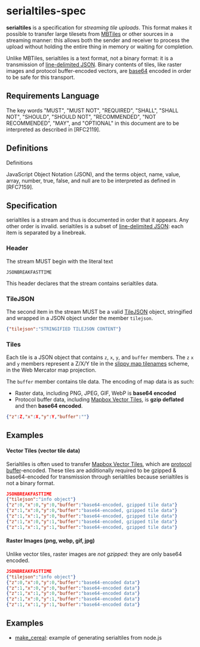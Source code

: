 # serialtiles-spec

**serialtiles** is a specification for _streaming tile uploads_. This format
makes it possible to transfer large tilesets from [MBTiles](https://github.com/mapbox/mbtiles-spec)
or other sources in a streaming manner: this allows both the sender
and receiver to process the upload without holding the entire thing in memory
or waiting for completion.

Unlike MBTiles, serialtiles is a text format, not a binary format: it is a
transmission of [line-delimited JSON](https://en.wikipedia.org/wiki/Line_Delimited_JSON).
Binary contents of tiles, like raster images and protocol buffer-encoded
vectors, are [base64](https://en.wikipedia.org/wiki/Base64) encoded in
order to be safe for this transport.

## Requirements Language

The key words "MUST", "MUST NOT", "REQUIRED", "SHALL", "SHALL NOT", "SHOULD",
"SHOULD NOT", "RECOMMENDED", "NOT RECOMMENDED", "MAY", and "OPTIONAL" in this
document are to be interpreted as described in [RFC2119].

## Definitions

Definitions

JavaScript Object Notation (JSON), and the terms object, name, value, array,
number, true, false, and null are to be interpreted as defined in [RFC7159].

## Specification

serialtiles is a stream and thus is documented in order that it appears. Any
other order is invalid. serialtiles is a subset of [line-delimited JSON](https://en.wikipedia.org/wiki/Line_Delimited_JSON):
each item is separated by a linebreak.

### Header

The stream MUST begin with the literal text

    JSONBREAKFASTTIME

This header declares that the stream contains serialtiles data.

### TileJSON

The second item in the stream MUST be a valid [TileJSON](https://github.com/mapbox/tilejson-spec)
object, stringified and wrapped in a JSON object under the member `tilejson`.

```json
{"tilejson":"STRINGIFIED TILEJSON CONTENT"}
```

### Tiles

Each tile is a JSON object that contains `z`, `x`, `y`, and `buffer` members.
The `z` `x` and `y` members represent a Z/X/Y tile in the [slippy map tilenames](http://wiki.openstreetmap.org/wiki/Slippy_map_tilenames)
scheme, in the Web Mercator map projection.

The `buffer` member contains tile data. The encoding of map data is as such:

* Raster data, including PNG, JPEG, GIF, WebP is **base64 encoded**
* Protocol buffer data, including [Mapbox Vector Tiles](https://www.mapbox.com/developers/vector-tiles/),
  is **gzip deflated** and then **base64 encoded**.

```json
{"z":Z,"x":X,"y":Y,"buffer":""}
```

## Examples

#### Vector Tiles (vector tile data)

Serialtiles is often used to transfer [Mapbox Vector Tiles](https://www.mapbox.com/developers/vector-tiles/),
which are [protocol buffer](https://github.com/google/protobuf)-encoded. These
tiles are additionally required to be gzipped & base64-encoded for transmission
through serialtiles because serialtiles is not a binary format.

```json
JSONBREAKFASTTIME
{"tilejson":"info object"}
{"z":0,"x":0,"y":0,"buffer":"base64-encoded, gzipped tile data"}
{"z":1,"x":0,"y":0,"buffer":"base64-encoded, gzipped tile data"}
{"z":1,"x":1,"y":0,"buffer":"base64-encoded, gzipped tile data"}
{"z":1,"x":0,"y":1,"buffer":"base64-encoded, gzipped tile data"}
{"z":1,"x":1,"y":1,"buffer":"base64-encoded, gzipped tile data"}
```

#### Raster Images (png, webp, gif, jpg)

Unlike vector tiles, raster images are _not gzipped_: they are only
base64 encoded.

```json
JSONBREAKFASTTIME
{"tilejson":"info object"}
{"z":0,"x":0,"y":0,"buffer":"base64-encoded data"}
{"z":1,"x":0,"y":0,"buffer":"base64-encoded data"}
{"z":1,"x":1,"y":0,"buffer":"base64-encoded data"}
{"z":1,"x":0,"y":1,"buffer":"base64-encoded data"}
{"z":1,"x":1,"y":1,"buffer":"base64-encoded data"}
```

## Examples

* [make_cereal](examples/make_cereal.js): example of generating serialtiles
  from node.js
